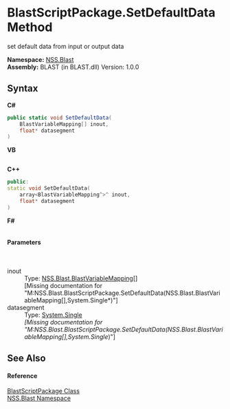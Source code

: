# BlastScriptPackage.SetDefaultData Method 
 

set default data from input or output data

**Namespace:**&nbsp;<a href="88b55311-4a89-0894-e27a-e157e443c7f7">NSS.Blast</a><br />**Assembly:**&nbsp;BLAST (in BLAST.dll) Version: 1.0.0

## Syntax

**C#**<br />
``` C#
public static void SetDefaultData(
	BlastVariableMapping[] inout,
	float* datasegment
)
```

**VB**<br />
``` VB

```

**C++**<br />
``` C++
public:
static void SetDefaultData(
	array<BlastVariableMapping^>^ inout, 
	float* datasegment
)
```

**F#**<br />
``` F#

```


#### Parameters
&nbsp;<dl><dt>inout</dt><dd>Type: <a href="eb361662-785e-bcaa-4025-53c4d56c26e1">NSS.Blast.BlastVariableMapping</a>[]<br />\[Missing <param name="inout"/> documentation for "M:NSS.Blast.BlastScriptPackage.SetDefaultData(NSS.Blast.BlastVariableMapping[],System.Single*)"\]</dd><dt>datasegment</dt><dd>Type: <a href="https://docs.microsoft.com/dotnet/api/system.single" target="_blank" rel="noopener noreferrer">System.Single</a>*<br />\[Missing <param name="datasegment"/> documentation for "M:NSS.Blast.BlastScriptPackage.SetDefaultData(NSS.Blast.BlastVariableMapping[],System.Single*)"\]</dd></dl>

## See Also


#### Reference
<a href="334603e0-a0de-2aaa-4007-78f5dcc5dc51">BlastScriptPackage Class</a><br /><a href="88b55311-4a89-0894-e27a-e157e443c7f7">NSS.Blast Namespace</a><br />